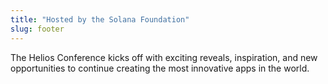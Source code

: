 ```yaml
---
title: "Hosted by the Solana Foundation"
slug: footer
---
```


The Helios Conference kicks off with exciting reveals, inspiration, and new
opportunities to continue creating the most innovative apps in the world.
